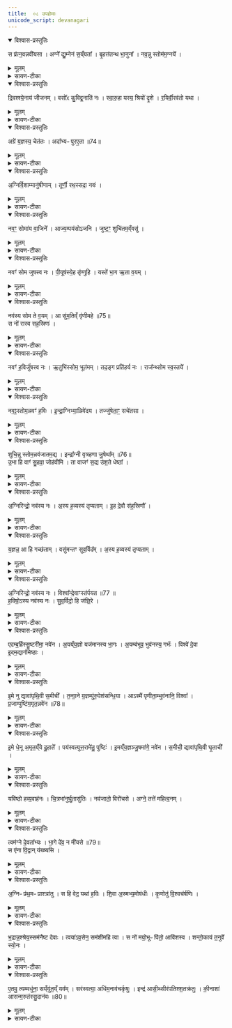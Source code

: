 ```yaml
---
title:  ०८ उपहोमाः
unicode_script: devanagari
---
```


<details open><summary>विश्वास-प्रस्तुतिः</summary>

स प्र॑त्न॒वन्नवी॑यसा ।
अग्ने᳚ द्यु॒म्नेन॑ स॒य्ँयता᳚ ।
बृ॒हत्त॑तन्थ भा॒नुना᳚ ।
नव॒न्नु स्तोम॑म॒ग्नये᳚ ।
</details>

<details><summary>मूलम्</summary>

स प्र॑त्न॒वन्नवी॑यसा ।
अग्ने᳚ द्यु॒म्नेन॑ स॒य्ँयता᳚ ।
बृ॒हत्त॑तन्थ भा॒नुना᳚ ।
नव॒न्नु स्तोम॑म॒ग्नये᳚ ।
</details>

<details><summary>सायण-टीका</summary>

(SB) 1अष्टमेऽनुवाके सर्वमप्याग्रयणसूक्तम् । तद्विनियोगं सूत्रकार आह - 'सप्रत्नवदिति द्वे धाय्ये चतस्र आज्यभागयोर्दश हविषां द्वे स्विष्टकृतः' इति ॥ तत्र प्रथमामृचमाह - हे अग्ने! स त्वं प्रत्नवत् प्रत्नेन पुराणेन भानुनेव नवीयसाऽत्यन्तं नवतरेण द्युम्नेन दीप्तेन संयता समुह्य गृहीतेन भानुना तेजसेदानीं बृहन्महदन्तरिक्षं ततन्थ तव यागानुरूपं नवतरं तेजः प्रसारयेत्यर्थः ॥
</details>

<details open><summary>विश्वास-प्रस्तुतिः</summary>

दि॒वश्श्ये॒नाय॑ जीजनम् ।
वसो᳚ᳵ कु॒विद्व॒नाति॑ नः ।
स्वा॒रु॒हा यस्य॒ श्रियो॑ दृ॒शे ।
र॒यिर्वी॒रव॑तो यथा ।
</details>

<details><summary>मूलम्</summary>

दि॒वश्श्ये॒नाय॑ जीजनम् ।
वसो᳚ᳵ कु॒विद्व॒नाति॑ नः ।
स्वा॒रु॒हा यस्य॒ श्रियो॑ दृ॒शे ।
र॒यिर्वी॒रव॑तो यथा ।
</details>

<details><summary>सायण-टीका</summary>

2अथ द्वितीया - दिवो द्युलोकात् श्येनाय श्येनवत्क्षिप्रमागच्छतेऽग्नये नवं स्तोममभिनवं स्तोत्रं नु क्षिप्रं जीजनं उत्पादितवानस्मि । वसोर्धनस्य कुवित् प्रभूतं भागं नोऽस्माकं वनाति ददाति । एते उभे धाय्ये ॥
</details>

<details open><summary>विश्वास-प्रस्तुतिः</summary>

अग्रे॑ य॒ज्ञस्य॒ चेत॑तः ।
अदा᳚भ्यᳶ पुरए॒ता ॥74॥  
</details>

<details><summary>मूलम्</summary>

अग्रे॑ य॒ज्ञस्य॒ चेत॑तः ।
अदा᳚भ्यᳶ पुरए॒ता ॥74॥  
</details>

<details><summary>सायण-टीका</summary>

3अथ तृतीया - यज्ञस्याग्रे उपक्रमे सर्वं कर्तव्यं चेततः चेतयमानस्य यस्याग्नेः ॥ श्रियः स्वारुहाः स्वस्मादेव प्ररूढा अपराधीना इत्यर्थः । दृश दर्शनीयाः भवन्ति । वीरवतः पुत्रवतः पुरुषस्य रयिर्धनं दर्शनीयं यथा भवति तद्वत् सोऽग्निः श्रीमानिति भावः ॥
</details>

<details open><summary>विश्वास-प्रस्तुतिः</summary>

अ॒ग्निर्वि॒शाम्मानु॑षीणाम् ।
तूर्णी॒ रथ॒स्सदा॒ नवः॑ ।
</details>

<details><summary>मूलम्</summary>

अ॒ग्निर्वि॒शाम्मानु॑षीणाम् ।
तूर्णी॒ रथ॒स्सदा॒ नवः॑ ।
</details>

<details><summary>सायण-टीका</summary>

4अथ चतुर्थी - मानुषीणां विशां देवपरिचरभूतानामग्निः पुरत एता अग्रेसरः केनचिदप्यदाभ्यो हिंसितुमशकः तूर्णिः तरणहेतुः । 'सर्वं ह्येष तरति' इति ब्राह्मणम् । रथो रथस्वामी, अत एव रथीरध्वराणाम्' इत्याम्नातम् । सदा सर्वदा नवोऽभिनवः ॥
</details>

<details open><summary>विश्वास-प्रस्तुतिः</summary>

नव॒ꣳ॒ सोमा॑य वा॒जिने᳚ ।
आज्य॒म्पय॑सोऽजनि ।
जुष्ट॒ꣳ॒ शुचि॑तम॒व्ँवसु॑ ।
</details>

<details><summary>मूलम्</summary>

नव॒ꣳ॒ सोमा॑य वा॒जिने᳚ ।
आज्य॒म्पय॑सोऽजनि ।
जुष्ट॒ꣳ॒ शुचि॑तम॒व्ँवसु॑ ।
</details>

<details><summary>सायण-टीका</summary>

5अथ पञ्चमी - वाजिनेऽन्नवते सोमाय नवं नूतनमाज्यं पयसः अजनि उत्पन्नं, तच्च जुष्टं प्रियं शुचितममत्यन्तं शुद्धं वसु श्रेष्ठम् ॥
</details>

<details open><summary>विश्वास-प्रस्तुतिः</summary>

नवꣳ॑ सोम जुषस्व नः ।
पी॒यूष॑स्ये॒ह तृ॑प्णुहि ।
यस्ते॑ भा॒ग ऋ॒ता व॒यम् ।
</details>

<details><summary>मूलम्</summary>

नवꣳ॑ सोम जुषस्व नः ।
पी॒यूष॑स्ये॒ह तृ॑प्णुहि ।
यस्ते॑ भा॒ग ऋ॒ता व॒यम् ।
</details>

<details><summary>सायण-टीका</summary>

6अथ षष्ठी - हे सोम! नवमिदमाज्यं जुषस्व । नोऽस्मदीयस्य पीयूषस्यामृतसमानस्य आज्यस्य भागेनेह कर्मणि तृप्णुहि तृप्तो भव । यस्तवास्मिन्नृतौ कालविशेषे देवैः कल्पितो भागः सोऽयमाज्यरूपः । एताश्चतस्र आज्यभागयोः ॥
</details>

<details open><summary>विश्वास-प्रस्तुतिः</summary>

नव॑स्य सोम ते व॒यम् ।
आ सु॑म॒तिव्ँ वृ॑णीमहे ॥75॥  
स नो॑ रास्व सह॒स्रिणः॑ ।
</details>

<details><summary>मूलम्</summary>

नव॑स्य सोम ते व॒यम् ।
आ सु॑म॒तिव्ँ वृ॑णीमहे ॥75॥  
स नो॑ रास्व सह॒स्रिणः॑ ।
</details>

<details><summary>सायण-टीका</summary>

7अथ सप्तमी - हे सोम! नवस्य नूतनमूर्तियुक्तस्य ते तव सुमतिमनुग्रहबुद्धिं वयं आ समन्तात् वृणीमहे । स त्वमस्मभ्यं सहस्रिणः सहस्रसंख्यस्य धनस्य भोगं रास्व देहि ॥
</details>

<details open><summary>विश्वास-प्रस्तुतिः</summary>

नवꣳ॑ ह॒विर्जु॑षस्व नः ।
ऋ॒तुभि॑स्सोम॒ भूत॑मम् ।
तद॒ङ्ग प्रति॑हर्य नः ।
राज᳚न्थ्सोम स्व॒स्तये᳚ ।
</details>

<details><summary>मूलम्</summary>

नवꣳ॑ ह॒विर्जु॑षस्व नः ।
ऋ॒तुभि॑स्सोम॒ भूत॑मम् ।
तद॒ङ्ग प्रति॑हर्य नः ।
राज᳚न्थ्सोम स्व॒स्तये᳚ ।
</details>

<details><summary>सायण-टीका</summary>

8अथाष्टमी - हे सोम! ऋतुभिः कालैः भूतमं अतिशयेन निष्पन्नं सुपक्वं नवं नूतनं श्यामाकरूपं नोऽस्मदीयं हविर्जुषस्व । अङ्गशब्दः प्रियसंबोधनवची । अङ्ग! सोम! राजन्! नः अस्माकं स्वस्तये तद्धविः प्रतिहर्य श्रद्धस्व । एते उभे सौम्यस्य श्यामाकहविषो याज्यापुरोनुवाक्ये ॥
</details>

<details open><summary>विश्वास-प्रस्तुतिः</summary>

नव॒ꣵ॒स्तोम॒न्नवꣳ॑ ह॒विः ।
इ॒न्द्रा॒ग्निभ्या॒न्निवे॑दय ।
तज्जु॑षेता॒ꣳ॒ सचे॑तसा ।
</details>

<details><summary>मूलम्</summary>

नव॒ꣵ॒स्तोम॒न्नवꣳ॑ ह॒विः ।
इ॒न्द्रा॒ग्निभ्या॒न्निवे॑दय ।
तज्जु॑षेता॒ꣳ॒ सचे॑तसा ।
</details>

<details><summary>सायण-टीका</summary>

9अथ नवमी - नवं स्तोत्रं नवं हविश्च इन्द्राग्निभ्यामध्वर्यो! निवेदय । तद्धविः सचेतमा समानचेतमौ इन्द्राग्नी जुषेतां सेवेताम् ॥
</details>

<details open><summary>विश्वास-प्रस्तुतिः</summary>

शुचि॒न्नु स्तोम॒न्नव॑जातम॒द्य ।
इन्द्रा᳚ग्नी वृत्रहणा जु॒षेथा᳚म् ॥76॥  
उ॒भा हि वाꣳ॑ सु॒हवा॒ जोह॑वीमि ।
ता वाजꣳ॑ स॒द्य उ॑श॒ते धेष्ठा᳚ ।
</details>

<details><summary>मूलम्</summary>

शुचि॒न्नु स्तोम॒न्नव॑जातम॒द्य ।
इन्द्रा᳚ग्नी वृत्रहणा जु॒षेथा᳚म् ॥76॥  
उ॒भा हि वाꣳ॑ सु॒हवा॒ जोह॑वीमि ।
ता वाजꣳ॑ स॒द्य उ॑श॒ते धेष्ठा᳚ ।
</details>

<details><summary>सायण-टीका</summary>

10अथ दशमी - वृत्रहणौ शत्रुधातिनौ हे इन्द्राग्नी! अद्य अस्मिन्कर्मणि नवजातं अभिनवत्वेनोत्पन्नं शुचिं नु स्तोमं शुद्धमेव स्तोत्रं जुषेथां, हि यस्मादहं सुहवा सुखेनाह्वातुं शक्यौ वामुभा युवामुभौ जोहवीमि पुनःपुनराह्वयामि । ता तौ तथाविधौ युवां उशते कामयमानाय यजमानाय वाजमन्नं सद्यो धेष्ठा तस्मिन्नेव क्षणे संपादयतम् । एते उभे ऐन्द्राग्नस्य द्वादशकपालस्य याज्यानुवाक्ये ॥
</details>

<details open><summary>विश्वास-प्रस्तुतिः</summary>

अ॒ग्निरिन्द्रो॒ नव॑स्य नः ।
अ॒स्य ह॒व्यस्य॑ तृप्यताम् ।
इ॒ह दे॒वौ स॑ह॒स्रिणौ᳚ ।
</details>

<details><summary>मूलम्</summary>

अ॒ग्निरिन्द्रो॒ नव॑स्य नः ।
अ॒स्य ह॒व्यस्य॑ तृप्यताम् ।
इ॒ह दे॒वौ स॑ह॒स्रिणौ᳚ ।
</details>

<details><summary>सायण-टीका</summary>

11अथैकादशी - अग्निश्चेन्द्रश्च नोस्मदीयस्य नवस्य नूतनस्यास्य हव्यस्य भागेन तृप्यतां, इह कर्मणि तौ देवौ द्योतमानौ सहस्रिणौ सहस्रसंख्याकधनप्रदौ स्ताम् ॥
</details>

<details open><summary>विश्वास-प्रस्तुतिः</summary>

य॒ज्ञन्न॒ आ हि गच्छ॑ताम् ।
वसु॑मन्तꣳ सुव॒र्विद᳚म् ।
अ॒स्य ह॒व्यस्य॑ तृप्यताम् ।
</details>

<details><summary>मूलम्</summary>

य॒ज्ञन्न॒ आ हि गच्छ॑ताम् ।
वसु॑मन्तꣳ सुव॒र्विद᳚म् ।
अ॒स्य ह॒व्यस्य॑ तृप्यताम् ।
</details>

<details><summary>सायण-टीका</summary>

12अथ द्वादशी - अग्निश्चेन्द्रश्चश्चोभौ नोऽस्मदीयस्य नवस्यास्य हव्यस्य तृप्यतां, तदर्थं नोऽस्मदीयं यज्ञं आ हि गच्छतां सर्वथैवागच्छताम् । कीदृशं यज्ञं? वसुमन्तं बहुधनप्रदं सुवर्विदं स्वर्गलाभसाधनम् । अत्र यद्विकल्पितं 'हविरैन्द्राग्नं द्वादशकपालमाग्नेन्द्रं वा' इत्यत्रैन्द्राग्नस्य पूर्वे ऋचौ, आग्नेन्द्रस्य त्वेते उभे याज्यानुवाक्ये ॥
</details>

<details open><summary>विश्वास-प्रस्तुतिः</summary>

अ॒ग्निरिन्द्रो॒ नव॑स्य नः ।
विश्वा᳚न्दे॒वाꣳस्त॑र्पयत ॥77 ॥  
ह॒विषो॒ऽस्य नव॑स्य नः ।
सु॒व॒र्विदो॒ हि ज॑ज्ञि॒रे ।
</details>

<details><summary>मूलम्</summary>

अ॒ग्निरिन्द्रो॒ नव॑स्य नः ।
विश्वा᳚न्दे॒वाꣳस्त॑र्पयत ॥77 ॥  
ह॒विषो॒ऽस्य नव॑स्य नः ।
सु॒व॒र्विदो॒ हि ज॑ज्ञि॒रे ।
</details>

<details><summary>सायण-टीका</summary>

13अथ त्रयोदशी - हे ऋत्विजः! नोऽस्मदीयस्य नवस्यास्य हविषो भागेन विश्वान्देवांस्तर्पयत, यस्मात्ते विश्वे देवाः सुवर्विदो जज्ञिरे स्वर्गलाभहेतवो जाताः ॥
</details>

<details open><summary>विश्वास-प्रस्तुतिः</summary>

एदम्ब॒र्हिस्सु॒ष्टरी॑मा॒ नवे॑न ।
अ॒यय्ँय॒ज्ञो यज॑मानस्य भा॒गः ।
अ॒यम्ब॑भूव॒ भुव॑नस्य॒ गर्भः॑ ।
विश्वे॑ दे॒वा इ॒दम॒द्याग॑मिष्ठाः ।
</details>

<details><summary>मूलम्</summary>

एदम्ब॒र्हिस्सु॒ष्टरी॑मा॒ नवे॑न ।
अ॒यय्ँय॒ज्ञो यज॑मानस्य भा॒गः ।
अ॒यम्ब॑भूव॒ भुव॑नस्य॒ गर्भः॑ ।
विश्वे॑ दे॒वा इ॒दम॒द्याग॑मिष्ठाः ।
</details>

<details><summary>सायण-टीका</summary>

14अथ चतुर्दशी - इदं बर्हिः सुष्टरीम सुष्ठु स्तीर्णं सर्वतोऽभूत् । नवेन हविषा युक्तो यजमानस्यायं यज्ञो भागो विश्वैर्देवैर्भजनीयः । सोऽयं यज्ञो भुवनस्य भूतजातस्य गर्भो रक्षकत्वेनान्तरवस्थितो बभूव । हे विश्व देवाः! अद्यास्मिन्कर्मणीदमास्तीर्णं बर्हिः प्रति आगमिष्ठाः आगच्छत् । एते उभे वैश्वदेवस्य हविषो याज्यानुवाक्ये ॥
</details>

<details open><summary>विश्वास-प्रस्तुतिः</summary>

इ॒मे नु द्यावा॑पृथि॒वी स॒मीची᳚ ।
त॒न्वा॒ने य॒ज्ञम्पु॑रु॒पेश॑सन्धि॒या ।
आऽस्मै॑ पृणीता॒म्भुव॑नानि॒ विश्वा᳚ ।
प्र॒जाम्पुष्टि॑म॒मृत॒न्नवे॑न ॥78॥  
</details>

<details><summary>मूलम्</summary>

इ॒मे नु द्यावा॑पृथि॒वी स॒मीची᳚ ।
त॒न्वा॒ने य॒ज्ञम्पु॑रु॒पेश॑सन्धि॒या ।
आऽस्मै॑ पृणीता॒म्भुव॑नानि॒ विश्वा᳚ ।
प्र॒जाम्पुष्टि॑म॒मृत॒न्नवे॑न ॥78॥  
</details>

<details><summary>सायण-टीका</summary>

15अथ पञ्चदशी - इमे तु इमे एव द्यावापृथिव्यौ समीची परस्परेण संगते सत्यौ पुरुपेशसं बहुरूपं यज्ञं धिया स्वबुद्ध्या तन्वाने विस्तारयन्त्यौ अस्मै यजमानाय विश्वा भुवनानि सर्वाणि भूतनातानि आपृणीतां सर्वतः पालयेतां तथा प्रजां पुष्टिममृतमन्नं च नवेन हविषा स्वीकृतेन तत्सर्वं संपादयेताम् ॥
</details>

<details open><summary>विश्वास-प्रस्तुतिः</summary>

इ॒मे धे॒नू अ॒मृत॒य्ँये दु॒हाते᳚ ।
पय॑स्वत्युत्त॒रामे॑तु॒ पुष्टिः॑ ।
इ॒मय्ँय॒ज्ञञ्जु॒षमा॑णे॒ नवे॑न ।
स॒मीची॒ द्यावा॑पृथि॒वी घृ॒ताची᳚ ।
</details>

<details><summary>मूलम्</summary>

इ॒मे धे॒नू अ॒मृत॒य्ँये दु॒हाते᳚ ।
पय॑स्वत्युत्त॒रामे॑तु॒ पुष्टिः॑ ।
इ॒मय्ँय॒ज्ञञ्जु॒षमा॑णे॒ नवे॑न ।
स॒मीची॒ द्यावा॑पृथि॒वी घृ॒ताची᳚ ।
</details>

<details><summary>सायण-टीका</summary>

16अथ षोडशी - ये द्यावापृथिव्यौ अमृतं वृष्ट्यन्नरूपं दुहाते, इमे द्यावापृथिव्यौ सर्वेषां प्राणिनां धेनुस्थानीये । पुष्टिर्धनसमृद्धिरुत्तरामुत्तरोत्तरातिशयावस्थां एतु आगच्छतु । कीदृशी पुष्टिः? पयस्वती प्रभूतवृष्ट्युदकयुक्ता, नवेन नृतनेन हविषेमं यज्ञं जुषमाणे सेवमाने समीची परस्परानुकूले द्यावापृथिव्यौ घृताची धृतमुदकं क्षरन्त्यौ भवेताम् । एते उभे ऋचौ 'द्यावापृथिव्यमेककपालम्' इत्यस्य याज्यानुवाक्ये ॥
</details>

<details open><summary>विश्वास-प्रस्तुतिः</summary>

यवि॑ष्ठो हव्य॒वाह॑नः ।
चि॒त्रभा॑नुर्घु॒तासु॑तिः ।
नव॑जातो॒ विरो॑चसे ।
अग्ने॒ तत्ते॑ महित्व॒नम् ।
</details>

<details><summary>मूलम्</summary>

यवि॑ष्ठो हव्य॒वाह॑नः ।
चि॒त्रभा॑नुर्घु॒तासु॑तिः ।
नव॑जातो॒ विरो॑चसे ।
अग्ने॒ तत्ते॑ महित्व॒नम् ।
</details>

<details><summary>सायण-टीका</summary>

17अथ सप्तदशी - हे अग्ने! त्वं यविष्ठो युवतमो हव्यवाहनो हविषो वोढा चित्रभानुः घृताशनो नवजातः प्रतिक्षणं नूतनज्वालारूपेणोत्पन्नो विरोचसे विशेषेण दीप्यसे । तन्महित्वनं तदेतन्माहात्म्यं ते तवैव, न त्वन्यस्यास्ति ॥
</details>

<details open><summary>विश्वास-प्रस्तुतिः</summary>

त्वम॑ग्ने दे॒वता᳚भ्यः ।
भा॒गे दे॑व॒ न मी॑यसे ॥79॥  
स ए॑ना वि॒द्वान् य॑ख्ष्यसि ।
</details>

<details><summary>मूलम्</summary>

त्वम॑ग्ने दे॒वता᳚भ्यः ।
भा॒गे दे॑व॒ न मी॑यसे ॥79॥  
स ए॑ना वि॒द्वान् य॑ख्ष्यसि ।
</details>

<details><summary>सायण-टीका</summary>

18अथाष्टादशी - हे अग्ने! देव! त्वं देवताभ्यः सर्वाभ्यो भागे त्वयोह्यमानेऽपि न मयिसे न हिंस्यसे यथा तव भ्रातरो देवेभ्यो हव्यं वहन्तो मृता न तथा त्वमित्यर्थः । स त्वमेनाः देवताः विद्वान् यक्ष्यसि यज । नः अस्मदीयं नवं स्तोमं स्तोत्रं जुषस्व । एते उभे स्विष्टकृतः संयाज्ये ॥
</details>

<details open><summary>विश्वास-प्रस्तुतिः</summary>

अ॒ग्निᳶ प्र॑थ॒मᳶ प्राश्ञा॑तु ।
स हि वेद॒ यथा॑ ह॒विः ।
शि॒वा अ॒स्मभ्य॒मोष॑धीः ।
कृ॒णोतु॑ वि॒श्वच॑र्षणिः ।
</details>

<details><summary>मूलम्</summary>

अ॒ग्निᳶ प्र॑थ॒मᳶ प्राश्ञा॑तु ।
स हि वेद॒ यथा॑ ह॒विः ।
शि॒वा अ॒स्मभ्य॒मोष॑धीः ।
कृ॒णोतु॑ वि॒श्वच॑र्षणिः ।
</details>

<details><summary>सायण-टीका</summary>

19अथैकोनविंशी - अयमग्निरिमं हविश्शेषं मत्तः प्रथमभावी सन् प्राश्नातु । स ह्यग्निः यथेदं हविः संभूतं यथा चोपभोज्यं तथा वेद जानाति । अस्मभ्यं विश्वचर्षणिः विश्वस्य द्रष्टाऽग्निः ओषधीः शिवाः सुखकराः कृणोतु करोतु । अयं मन्त्रः श्यामाकचरुहविषः प्राशने विनियुक्तः ॥
</details>

<details open><summary>विश्वास-प्रस्तुतिः</summary>

भ॒द्रान्न॒श्श्रेय॒स्सम॑नैष्ट देवाः ।
त्वया॑ऽव॒सेन॒ सम॑शीमहि त्वा ।
स नो॑ मयो॒भूᳶ पि॑तो॒ आवि॑शस्व ।
शन्तो॒काय॑ त॒नुवे᳚ स्यो॒नः ।
</details>

<details><summary>मूलम्</summary>

भ॒द्रान्न॒श्श्रेय॒स्सम॑नैष्ट देवाः ।
त्वया॑ऽव॒सेन॒ सम॑शीमहि त्वा ।
स नो॑ मयो॒भूᳶ पि॑तो॒ आवि॑शस्व ।
शन्तो॒काय॑ त॒नुवे᳚ स्यो॒नः ।
</details>

<details><summary>सायण-टीका</summary>

20अय विंशी - हे देवाः! नोऽस्माकं भद्रात् वर्तमानाच्छ्रेयसोऽप्यधिकं श्रेयः समनैष्ट सम्यगानय । हे पितो! अन्न! त्वयाऽ वसेन त्वद्रूपेऽण रक्षकेण पाथेयेन त्वां समशीमहि सम्यगश्नुवीमहि संवत्सरपर्यन्तं त्वयैवं जीवाम इत्यर्थः । स त्वं नोऽस्माकं मयोभूः सुखं भावयन् आविशस्व उदरं प्रविश, तोकाय पुत्राय तनुवे शरीराय च शंभव शान्तो भव । अयं मन्त्रो व्रीह्याग्रयणस्य शेषभक्षणे विनियोज्यः ॥
</details>

<details open><summary>विश्वास-प्रस्तुतिः</summary>

ए॒तमु॒ त्यम्मधु॑ना॒ सय्ँयु॑त॒य्ँ यव᳚म् ।
सर॑स्वत्या॒ अधि॑म॒नाव॑चर्कृषुः ।
इन्द्र॑ आसी॒थ्सीर॑पतिश्श॒तक्र॑तुः ।
की॒नाशा॑ आसन्म॒रुत॑स्सु॒दान॑वः ॥80॥  
</details>

<details><summary>मूलम्</summary>

ए॒तमु॒ त्यम्मधु॑ना॒ सय्ँयु॑त॒य्ँ यव᳚म् ।
सर॑स्वत्या॒ अधि॑म॒नाव॑चर्कृषुः ।
इन्द्र॑ आसी॒थ्सीर॑पतिश्श॒तक्र॑तुः ।
की॒नाशा॑ आसन्म॒रुत॑स्सु॒दान॑वः ॥80॥  
</details>

<details><summary>सायण-टीका</summary>

21अथैकविंशी - अधिमनौ युगादिभूते मनौ प्रजापतौ राजनि सति तस्मिन्काले कृषिकाः सरस्वत्या नद्याः मधुरेण जलेन संयुतं एतमु इदानीं पुरतो दृश्यमानमेव यवं त्यं यवधान्यविशेषमचर्कृषुः क्षेत्रेषूप्तवन्तः योऽयं यव इदानीं दृश्यते तस्य यवस्य कृषिमादिकाले प्रारब्धवन्त इत्यर्थः । के कर्षकाः कश्च तत्स्वामीति तदुभयमुच्यते - इन्द्रः शतक्रतुः शतसंख्याकैरश्वमेधैर्लब्धपदो यः सोऽयं सीरपतिः हलस्वाम्यासीत् । सुदानवः सुष्ठु दातारो मरुतः कीनाशाः कृषिकर्मकरा आसन् । अयं मन्त्रो यवाग्रयणस्य शेषभक्षणे विनियोज्यः ॥

इति श्रीमद्वीरबुक्कणसाम्राज्यधुरंधर श्रमित्सायाणाचार्यविरचिते माधवीये वेदार्थप्रकाशे कृष्णयजुर्वेदीय तैत्तिरीयबाह्यणभाष्ये द्वितीयकाण्डे चतुर्थप्रपाठकेऽष्टमोऽनुवाकः ॥
चतुर्थः प्रपाठकः समाप्तः ॥
वेदार्थस्य प्रकाशेन तमो हार्दं निवारयन् ।    
पुमर्थांश्चतुरो देयाद्विद्यातीर्थमहेश्वरः ॥  

</details>

